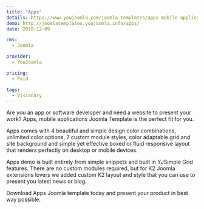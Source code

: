 ```yaml
---
title: "Apps"
details: https://www.youjoomla.com/joomla-templates/apps-mobile-applications-joomla-template.html
demo: http://joomlatemplates.youjoomla.info/apps/
date: 2018-12-09

cms: 
  - Joomla

provider:
  - YouJoomla

pricing:
  - Paid

tags:
  - Visionary
--- 
```


Are you an app or software developer and need a website to present your work? Apps, mobile applications Joomla Template is the perfect fit for you.

Apps comes with 4 beautiful and simple design color combinations, unlimited color options, 7 custom module  styles, color adaptable grid and site background and simple yet effective boxed or fluid responsive layout that renders perfectly on desktop or mobile devices.

Apps demo is built entirely from simple snippets and built in YJSimple Grid features. There are no custom modules required, but for K2 Joomla extensions lovers we added custom K2 layout and style that you can use to present you latest news or blog.

Download Apps Joomla template today and present your product in best way possible. 
